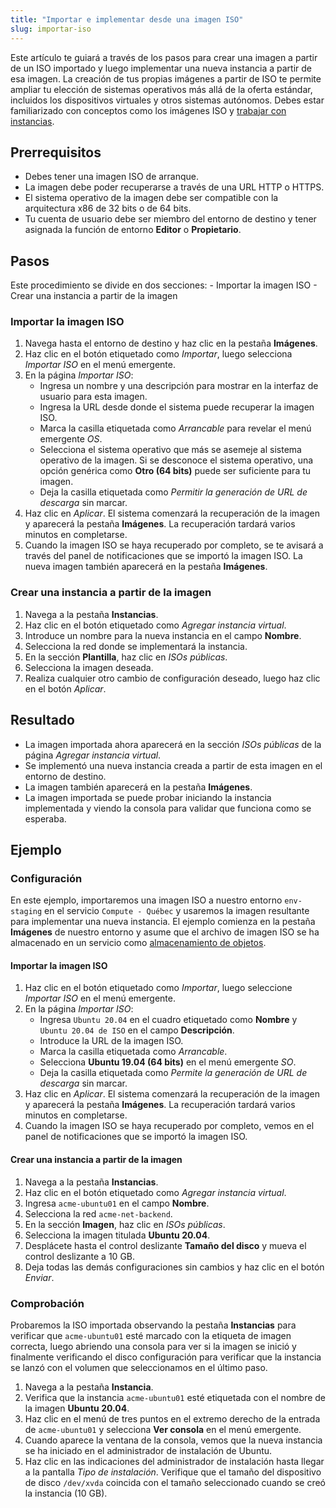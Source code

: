 ```yaml
---
title: "Importar e implementar desde una imagen ISO"
slug: importar-iso
---
```



Este artículo te guiará a través de los pasos para crear una imagen a partir de un ISO importado y luego implementar una nueva instancia a partir de esa imagen. La creación de tus propias imágenes a partir de ISO te permite ampliar tu elección de sistemas operativos más allá de la oferta estándar, incluidos los dispositivos virtuales y otros sistemas autónomos. Debes estar familiarizado con conceptos como los imágenes ISO y [trabajar con instancias](working-with-instances.md).

## Prerrequisitos
- Debes tener una imagen ISO de arranque.
- La imagen debe poder recuperarse a través de una URL HTTP o HTTPS.
- El sistema operativo de la imagen debe ser compatible con la arquitectura x86 de 32 bits o de 64 bits.
- Tu cuenta de usuario debe ser miembro del entorno de destino y tener asignada la función de entorno **Editor** o **Propietario**.

## Pasos

Este procedimiento se divide en dos secciones:
    - Importar la imagen ISO
    - Crear una instancia a partir de la imagen

### Importar la imagen ISO
1. Navega hasta el entorno de destino y haz clic en la pestaña **Imágenes**.
1. Haz clic en el botón etiquetado como *Importar*, luego selecciona *Importar ISO* en el menú emergente.
1. En la página *Importar ISO*:
    - Ingresa un nombre y una descripción para mostrar en la interfaz de usuario para esta imagen.
    - Ingresa la URL desde donde el sistema puede recuperar la imagen ISO.
    - Marca la casilla etiquetada como *Arrancable* para revelar el menú emergente *OS*.
    - Selecciona el sistema operativo que más se asemeje al sistema operativo de la imagen. Si se desconoce el sistema operativo, una opción genérica como **Otro (64 bits)** puede ser suficiente para tu imagen.
    - Deja la casilla etiquetada como *Permitir la generación de URL de descarga* sin marcar.
1. Haz clic en *Aplicar*. El sistema comenzará la recuperación de la imagen y aparecerá la pestaña **Imágenes**. La recuperación tardará varios minutos en completarse.
1. Cuando la imagen ISO se haya recuperado por completo, se te avisará a través del panel de notificaciones que se importó la imagen ISO. La nueva imagen también aparecerá en la pestaña **Imágenes**.

### Crear una instancia a partir de la imagen
1. Navega a la pestaña **Instancias**.
1. Haz clic en el botón etiquetado como *Agregar instancia virtual*.
1. Introduce un nombre para la nueva instancia en el campo **Nombre**.
1. Selecciona la red donde se implementará la instancia.
1. En la sección **Plantilla**, haz clic en *ISOs públicas*.
1. Selecciona la imagen deseada.
1. Realiza cualquier otro cambio de configuración deseado, luego haz clic en el botón *Aplicar*.

## Resultado
- La imagen importada ahora aparecerá en la sección *ISOs públicas* de la página *Agregar instancia virtual*.
- Se implementó una nueva instancia creada a partir de esta imagen en el entorno de destino.
- La imagen también aparecerá en la pestaña **Imágenes**.
- La imagen importada se puede probar iniciando la instancia implementada y viendo la consola para validar que funciona como se esperaba.

## Ejemplo

### Configuración

En este ejemplo, importaremos una imagen ISO a nuestro entorno `env-staging` en el servicio `Compute - Québec` y usaremos la imagen resultante para implementar una nueva instancia. El ejemplo comienza en la pestaña **Imágenes** de nuestro entorno y asume que el archivo de imagen ISO se ha almacenado en un servicio como [almacenamiento de objetos](../object-storage-service/what-is-object-storage.md).  

#### Importar la imagen ISO

1. Haz clic en el botón etiquetado como *Importar*, luego seleccione *Importar ISO* en el menú emergente.
1. En la página *Importar ISO*:
    - Ingresa `Ubuntu 20.04` en el cuadro etiquetado como **Nombre** y `Ubuntu 20.04 de ISO` en el campo **Descripción**.
    - Introduce la URL de la imagen ISO.
    - Marca la casilla etiquetada como *Arrancable*.
    - Selecciona **Ubuntu 19.04 (64 bits)** en el menú emergente *SO*.
    - Deja la casilla etiquetada como *Permite la generación de URL de descarga* sin marcar.
1. Haz clic en *Aplicar*. El sistema comenzará la recuperación de la imagen y aparecerá la pestaña **Imágenes**. La recuperación tardará varios minutos en completarse.
1. Cuando la imagen ISO se haya recuperado por completo, vemos en el panel de notificaciones que se importó la imagen ISO.

#### Crear una instancia a partir de la imagen

1. Navega a la pestaña **Instancias**.
1. Haz clic en el botón etiquetado como *Agregar instancia virtual*.
1. Ingresa `acme-ubuntu01` en el campo **Nombre**.
1. Selecciona la red `acme-net-backend`.
1. En la sección **Imagen**, haz clic en *ISOs públicas*.
1. Selecciona la imagen titulada **Ubuntu 20.04**.
1. Desplácete hasta el control deslizante **Tamaño del disco** y mueva el control deslizante a 10 GB.
1. Deja todas las demás configuraciones sin cambios y haz clic en el botón *Enviar*.

### Comprobación

Probaremos la ISO importada observando la pestaña **Instancias** para verificar que `acme-ubuntu01` esté marcado con la etiqueta de imagen correcta, luego abriendo una consola para ver si la imagen se inició y finalmente verificando el disco configuración para verificar que la instancia se lanzó con el volumen que seleccionamos en el último paso.

1. Navega a la pestaña **Instancia**.
1. Verifica que la instancia `acme-ubuntu01` esté etiquetada con el nombre de la imagen **Ubuntu 20.04**.
1. Haz clic en el menú de tres puntos en el extremo derecho de la entrada de `acme-ubuntu01` y selecciona **Ver consola** en el menú emergente.
1. Cuando aparece la ventana de la consola, vemos que la nueva instancia se ha iniciado en el administrador de instalación de Ubuntu.
1. Haz clic en las indicaciones del administrador de instalación hasta llegar a la pantalla *Tipo de instalación*. Verifique que el tamaño del dispositivo de disco `/dev/xvda` coincida con el tamaño seleccionado cuando se creó la instancia (10 GB).
